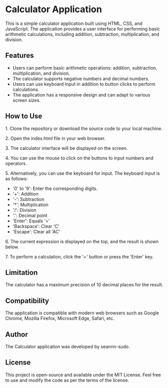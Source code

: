 <h1>Calculator Application	</h1>

This is a simple calculator application built using HTML, CSS, and JavaScript. The application provides a user interface for performing basic arithmetic calculations, including addition, subtraction, multiplication, and division.

<h2>Features</h2>
<ul>
  <li>Users can perform basic arithmetic operations: addition, subtraction, multiplication, and division.</li>
  <li>The calculator supports negative numbers and decimal numbers.</li>
  <li>Users can use keyboard input in addition to button clicks to perform calculations.</li>
  <li>The application has a responsive design and can adapt to various screen sizes.</li>
</ul>
<h2>How to Use</h2>
<p>1. Clone the repository or download the source code to your local machine.</p>
<p>2. Open the index.html file in your web browser.</p>
<p>3. The calculator interface will be displayed on the screen.</p>
<p>4. You can use the mouse to click on the buttons to input numbers and operators.</p>
<p>5. Alternatively, you can use the keyboard for input. The keyboard input is as follows:</p>
<ul>
  <li>'0' to '9': Enter the corresponding digits.</li>
  <li>'+': Addition</li>
  <li>'-': Subtraction</li>
  <li>'*': Multiplication</li>
  <li>'/': Division</li>
  <li>'.': Decimal point</li>
  <li>'Enter': Equals '='</li>
  <li>'Backspace': Clear 'C'</li>
  <li>'Escape': Clear all 'AC'</li>
</ul>
<p>6. The current expression is displayed on the top, and the result is shown below.</p>
<p>7. To perform a calculation, click the '=' button or press the 'Enter' key.</p>

<h2>Limitation</h2>
The calculator has a maximum precision of 10 decimal places for the result.

<h2>Compatibility</h2>
The application is compatible with modern web browsers such as Google Chrome, Mozilla Firefox, Microsoft Edge, Safari, etc.

<h2>Author</h2>
The Calculator application was developed by seannn-sudo.

<h2>License</h2>
This project is open-source and available under the MIT License. Feel free to use and modify the code as per the terms of the license.
